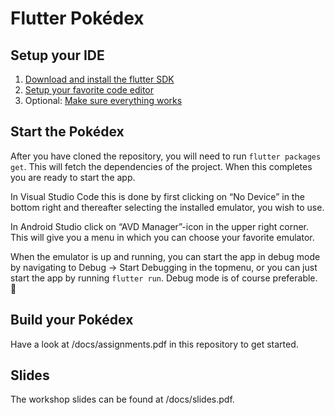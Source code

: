 # Flutter Pokédex
## Setup your IDE
1. [Download and install the flutter SDK](https://flutter.dev/docs/get-started/install)
2. [Setup your favorite code editor](https://flutter.dev/docs/get-started/editor)
3. Optional: [Make sure everything works](https://flutter.dev/docs/get-started/test-drive)

## Start the Pokédex
After you have cloned the repository, you will need to run `flutter packages get`.
This will fetch the dependencies of the project. When this completes you are ready to start the app. 

In Visual Studio Code this is done by first clicking on “No Device” in the bottom right and thereafter selecting the installed emulator, you wish to use.

In Android Studio click on “AVD Manager”-icon in the upper right corner. This will give you a menu in which you can choose your favorite emulator.

When the emulator is up and running, you can start the app in debug mode by navigating to Debug -> Start Debugging in the topmenu, or you can just start the app by running `flutter run`. Debug mode is of course preferable.

## Build your Pokédex
Have a look at /docs/assignments.pdf in this repository to get started.

## Slides
The workshop slides can be found at /docs/slides.pdf.